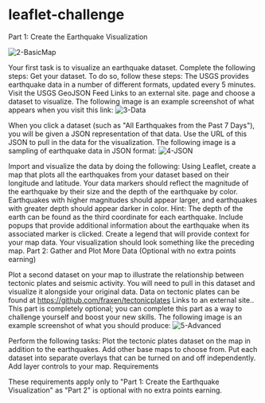 # leaflet-challenge

Part 1: Create the Earthquake Visualization

![2-BasicMap](https://github.com/sladertorres/leaflet-challenge/assets/134868789/9821aef4-7098-40c8-84a7-b73b0d77c265)


Your first task is to visualize an earthquake dataset. Complete the following steps:
Get your dataset. To do so, follow these steps:
The USGS provides earthquake data in a number of different formats, updated every 5 minutes. Visit the USGS GeoJSON Feed Links to an external site. page and choose a dataset to visualize. The following image is an example screenshot of what appears when you visit this link:
![3-Data](https://github.com/sladertorres/leaflet-challenge/assets/134868789/ab4b1325-10fd-4397-8903-7f04639a303c)


When you click a dataset (such as "All Earthquakes from the Past 7 Days"), you will be given a JSON representation of that data. Use the URL of this JSON to pull in the data for the visualization. The following image is a sampling of earthquake data in JSON format:
![4-JSON](https://github.com/sladertorres/leaflet-challenge/assets/134868789/f243a707-f639-4f7e-a79d-e8cd36eb5858)


Import and visualize the data by doing the following:
Using Leaflet, create a map that plots all the earthquakes from your dataset based on their longitude and latitude.
Your data markers should reflect the magnitude of the earthquake by their size and the depth of the earthquake by color. Earthquakes with higher magnitudes should appear larger, and earthquakes with greater depth should appear darker in color.
Hint: The depth of the earth can be found as the third coordinate for each earthquake.
Include popups that provide additional information about the earthquake when its associated marker is clicked.
Create a legend that will provide context for your map data.
Your visualization should look something like the preceding map.
Part 2: Gather and Plot More Data (Optional with no extra points earning)

Plot a second dataset on your map to illustrate the relationship between tectonic plates and seismic activity. You will need to pull in this dataset and visualize it alongside your original data. Data on tectonic plates can be found at https://github.com/fraxen/tectonicplates Links to an external site..
This part is completely optional; you can complete this part as a way to challenge yourself and boost your new skills.
The following image is an example screenshot of what you should produce:
![5-Advanced](https://github.com/sladertorres/leaflet-challenge/assets/134868789/fa46c217-b6a4-4368-876b-5682649a8f7e)


Perform the following tasks:
Plot the tectonic plates dataset on the map in addition to the earthquakes.
Add other base maps to choose from.
Put each dataset into separate overlays that can be turned on and off independently.
Add layer controls to your map.
Requirements

These requirements apply only to "Part 1: Create the Earthquake Visualization" as "Part 2" is optional with no extra points earning.
